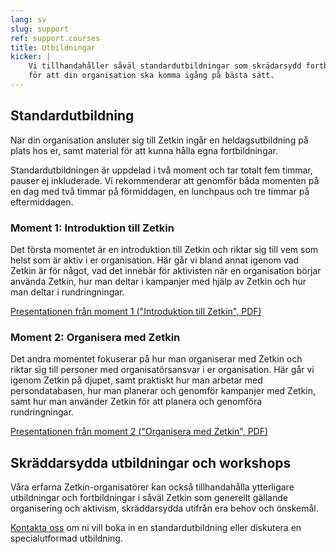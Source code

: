 ```yaml
---
lang: sv
slug: support
ref: support.courses
title: Utbildningar
kicker: |
    Vi tillhandahåller såväl standardutbildningar som skrädarsydd fortbildning
    för att din organisation ska komma igång på bästa sätt.
---
```


## Standardutbildning
När din organisation ansluter sig till Zetkin ingår en heldagsutbildning på
plats hos er, samt material för att kunna hålla egna fortbildningar.

Standardutbildningen är uppdelad i två moment och tar totalt fem timmar, pauser
ej inkluderade. Vi rekommenderar att genomför båda momenten på en dag med två
timmar på förmiddagen, en lunchpaus och tre timmar på eftermiddagen.

### Moment 1: Introduktion till Zetkin
Det första momentet är en introduktion till Zetkin och riktar sig till vem som
helst som är aktiv i er organisation. Här går vi bland annat igenom vad Zetkin
är för något, vad det innebär för aktivisten när en organisation börjar använda
Zetkin, hur man deltar i kampanjer med hjälp av Zetkin och hur man deltar i
rundringningar.

[Presentationen från moment 1 ("Introduktion till Zetkin", PDF)](/assets/presentations/introduktion-till-zetkin.pdf)

### Moment 2: Organisera med Zetkin
Det andra momentet fokuserar på hur man organiserar med Zetkin och riktar sig
till personer med organisatörsansvar i er organisation. Här går vi igenom
Zetkin på djupet, samt praktiskt hur man arbetar med persondatabasen, hur man
planerar och genomför kampanjer med Zetkin, samt hur man använder Zetkin för
att planera och genomföra rundringningar.

[Presentationen från moment 2 ("Organisera med Zetkin", PDF)](/assets/presentations/organisera-med-zetkin.pdf)

## Skräddarsydda utbildningar och workshops
Våra erfarna Zetkin-organisatörer kan också tillhandahålla ytterligare
utbildningar och fortbildningar i såväl Zetkin som generellt gällande
organisering och aktivism, skräddarsydda utifrån era behov och önskemål.

[Kontakta oss](/sv/kontakt) om ni vill boka in en standardutbildning eller
diskutera en specialutformad utbildning.
